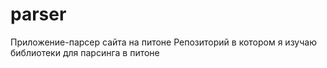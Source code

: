 # parser
Приложение-парсер сайта на питоне
Репозиторий в котором я изучаю библиотеки для парсинга в питоне 
